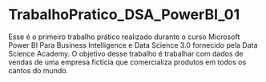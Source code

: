 # TrabalhoPratico_DSA_PowerBI_01
Esse é o primeiro trabalho prático realizado durante o curso Microsoft Power BI Para Business Intelligence e Data Science 3.0 fornecido pela Data Science Academy. O objetivo desse trabalho é  trabalhar com  dados de vendas de uma empresa fictícia que comercializa produtos em todos os cantos do  mundo.

